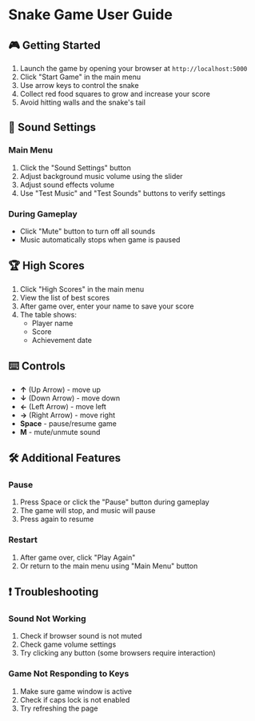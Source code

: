 # Snake Game User Guide

## 🎮 Getting Started

1. Launch the game by opening your browser at `http://localhost:5000`
2. Click "Start Game" in the main menu
3. Use arrow keys to control the snake
4. Collect red food squares to grow and increase your score
5. Avoid hitting walls and the snake's tail

## 🎵 Sound Settings

### Main Menu
1. Click the "Sound Settings" button
2. Adjust background music volume using the slider
3. Adjust sound effects volume
4. Use "Test Music" and "Test Sounds" buttons to verify settings

### During Gameplay
- Click "Mute" button to turn off all sounds
- Music automatically stops when game is paused

## 🏆 High Scores

1. Click "High Scores" in the main menu
2. View the list of best scores
3. After game over, enter your name to save your score
4. The table shows:
   - Player name
   - Score
   - Achievement date

## ⌨️ Controls

- **↑** (Up Arrow) - move up
- **↓** (Down Arrow) - move down
- **←** (Left Arrow) - move left
- **→** (Right Arrow) - move right
- **Space** - pause/resume game
- **M** - mute/unmute sound

## 🛠️ Additional Features

### Pause
1. Press Space or click the "Pause" button during gameplay
2. The game will stop, and music will pause
3. Press again to resume

### Restart
1. After game over, click "Play Again"
2. Or return to the main menu using "Main Menu" button

## ❗ Troubleshooting

### Sound Not Working
1. Check if browser sound is not muted
2. Check game volume settings
3. Try clicking any button (some browsers require interaction)

### Game Not Responding to Keys
1. Make sure game window is active
2. Check if caps lock is not enabled
3. Try refreshing the page
